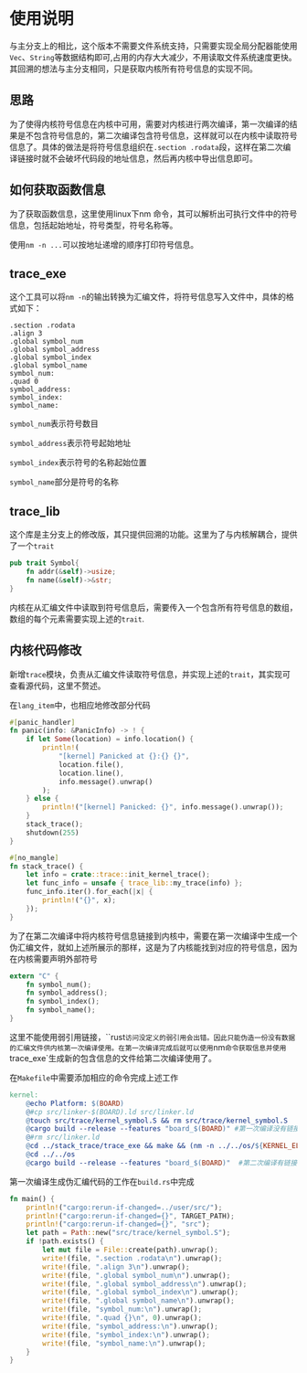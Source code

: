 # 使用说明

与主分支上的相比，这个版本不需要文件系统支持，只需要实现全局分配器能使用`Vec`、`String`等数据结构即可,占用的内存大大减少，不用读取文件系统速度更快。其回溯的想法与主分支相同，只是获取内核所有符号信息的实现不同。

## 思路

为了使得内核符号信息在内核中可用，需要对内核进行两次编译，第一次编译的结果是不包含符号信息的，第二次编译包含符号信息，这样就可以在内核中读取符号信息了。具体的做法是将符号信息组织在`.section .rodata`段，这样在第二次编译链接时就不会破坏代码段的地址信息，然后再内核中导出信息即可。

## 如何获取函数信息

为了获取函数信息，这里使用linux下nm 命令，其可以解析出可执行文件中的符号信息，包括起始地址，符号类型，符号名称等。

使用`nm -n ...`可以按地址递增的顺序打印符号信息。

## trace_exe

这个工具可以将`nm -n`的输出转换为汇编文件，将符号信息写入文件中，具体的格式如下：

```assembly
.section .rodata
.align 3
.global symbol_num
.global symbol_address
.global symbol_index
.global symbol_name
symbol_num:
.quad 0
symbol_address:
symbol_index:
symbol_name:

```

`symbol_num`表示符号数目

`symbol_address`表示符号起始地址

`symbol_index`表示符号的名称起始位置

`symbol_name`部分是符号的名称

## trace_lib

这个库是主分支上的修改版，其只提供回溯的功能。这里为了与内核解耦合，提供了一个`trait`

```rust
pub trait Symbol{
    fn addr(&self)->usize;
    fn name(&self)->&str;
}
```

内核在从汇编文件中读取到符号信息后，需要传入一个包含所有符号信息的数组，数组的每个元素需要实现上述的`trait`.

## 内核代码修改

新增`trace`模块，负责从汇编文件读取符号信息，并实现上述的`trait`，其实现可查看源代码，这里不赘述。

在`lang_item`中，也相应地修改部分代码

```rust
#[panic_handler]
fn panic(info: &PanicInfo) -> ! {
    if let Some(location) = info.location() {
        println!(
            "[kernel] Panicked at {}:{} {}",
            location.file(),
            location.line(),
            info.message().unwrap()
        );
    } else {
        println!("[kernel] Panicked: {}", info.message().unwrap());
    }
    stack_trace();
    shutdown(255)
}

#[no_mangle]
fn stack_trace() {
    let info = crate::trace::init_kernel_trace();
    let func_info = unsafe { trace_lib::my_trace(info) };
    func_info.iter().for_each(|x| {
        println!("{}", x);
    });
}
```



为了在第二次编译中将内核符号信息链接到内核中，需要在第一次编译中生成一个伪汇编文件，就如上述所展示的那样，这是为了内核能找到对应的符号信息，因为在内核需要声明外部符号

```rust
extern "C" {
    fn symbol_num();
    fn symbol_address();
    fn symbol_index();
    fn symbol_name();
}
```

这里不能使用弱引用链接，``rust`访问没定义的弱引用会出错。因此只能伪造一份没有数据的汇编文件供内核第一次编译使用。在第一次编译完成后就可以使用`nm`命令获取信息并使用`trace_exe`生成新的包含信息的文件给第二次编译使用了。

在`Makefile`中需要添加相应的命令完成上述工作

```makefile
kernel:
	@echo Platform: $(BOARD)
	@#cp src/linker-$(BOARD).ld src/linker.ld
	@touch src/trace/kernel_symbol.S && rm src/trace/kernel_symbol.S
	@cargo build --release --features "board_$(BOARD)" #第一次编译没有链接符号信息
	@#rm src/linker.ld
	@cd ../stack_trace/trace_exe && make && (nm -n ../../os/${KERNEL_ELF} | ./target/release/kernel_trace > ../../os/src/trace/kernel_symbol.S)
	@cd ../../os
	@cargo build --release --features "board_$(BOARD)"  #第二次编译有链接符号信息
```

第一次编译生成伪汇编代码的工作在`build.rs`中完成

```rust
fn main() {
    println!("cargo:rerun-if-changed=../user/src/");
    println!("cargo:rerun-if-changed={}", TARGET_PATH);
    println!("cargo:rerun-if-changed={}", "src");
    let path = Path::new("src/trace/kernel_symbol.S");
    if !path.exists() {
        let mut file = File::create(path).unwrap();
        write!(file, ".section .rodata\n").unwrap();
        write!(file, ".align 3\n").unwrap();
        write!(file, ".global symbol_num\n").unwrap();
        write!(file, ".global symbol_address\n").unwrap();
        write!(file, ".global symbol_index\n").unwrap();
        write!(file, ".global symbol_name\n").unwrap();
        write!(file, "symbol_num:\n").unwrap();
        write!(file, ".quad {}\n", 0).unwrap();
        write!(file, "symbol_address:\n").unwrap();
        write!(file, "symbol_index:\n").unwrap();
        write!(file, "symbol_name:\n").unwrap();
    }
}
```





